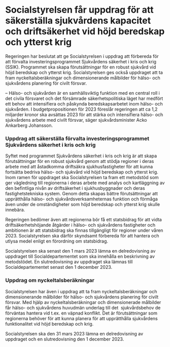 # Socialstyrelsen får uppdrag för att säkerställa sjukvårdens kapacitet och driftsäkerhet vid höjd beredskap och ytterst krig

Regeringen har beslutat att ge Socialstyrelsen i uppdrag att förbereda för att förvalta investeringsprogrammet Sjukvårdens säkerhet i kris och krig (SSIK). Programmet ska skapa förutsättningar för en robust sjukvård vid höjd beredskap och ytterst krig. Socialstyrelsen ges också uppdraget att ta fram nyckeltalsberäkningar och dimensionerande målbilder för hälso- och sjukvårdens planering för civilt försvar.

– Hälso- och sjukvården är en samhällsviktig funktion med en central roll i det civila försvaret och det försämrade säkerhetspolitiska läget har medfört ett behov att intensifiera och påskynda beredskapsarbetet inom hälso- och sjukvården. I budgetpropositionen för 2023 föreslår regeringen att ca 1,2 miljarder kronor ska avsättas 2023 för att stärka och intensifiera hälso- och sjukvårdens arbete med civilt försvar, säger sjukvårdsminister Acko Ankarberg Johansson.

### Uppdrag att säkerställa förvalta investeringsprogrammet Sjukvårdens säkerhet i kris och krig

Syftet med programmet Sjukvårdens säkerhet i kris och krig är att skapa förutsättningar för en robust sjukvård genom att stödja regioner i deras arbete med att åstadkomma driftsäkra sjukhusfastigheter för att kunna fortsätta bedriva hälso- och sjukvård vid höjd beredskap och ytterst krig. Inom ramen för uppdraget ska Socialstyrelsen ta fram ett metodstöd som ger vägledning till regionerna i deras arbete med analys och kartläggning av den befintliga nivån av driftsäkerhet i sjukhusbyggnader och deras fastighetstekniska system. Genom detta skapas bättre förutsättningar att upprätthålla hälso- och sjukvårdsverksamheternas funktion och förmåga även under de omständigheter som höjd beredskap och ytterst krig skulle innebära.

Regeringen bedömer även att regionerna bör få ett statsbidrag för att vidta driftsäkerhetshöjande åtgärder i hälso- och sjukvårdens fastigheter och ambitionen är att statsbidrag ska finnas tillgängligt för regioner under våren 2023. Socialstyrelsen ska därför skyndsamt förbereda för att hantera och utlysa medel enligt en förordning om statsbidrag.

Socialstyrelsen ska senast den 1 mars 2023 lämna en delredovisning av uppdraget till Socialdepartementet som ska innehålla en beskrivning av metodstödet. En slutredovisning av uppdraget ska lämnas till Socialdepartementet senast den 1 december 2023.

### Uppdrag om nyckeltalsberäkningar

Socialstyrelsen har även i uppdrag att ta fram nyckeltalsberäkningar och dimensionerande målbilder för hälso- och sjukvårdens planering för civilt försvar. Med hjälp av nyckeltalsberäkningar och dimensionerade målbilder får hälso- och sjukvårdens huvudmän underlag till det  sjukvårdsbehov de förväntas hantera vid t.ex. en väpnad konflikt. Det är förutsättningar som regionerna behöver för att kunna planera för att upprätthålla sjukvårdens funktionalitet vid höjd beredskap och krig.

Socialstyrelsen ska den 31 mars 2023 lämna en delredovisning av uppdraget och en slutredovisning den 1 december 2023.
